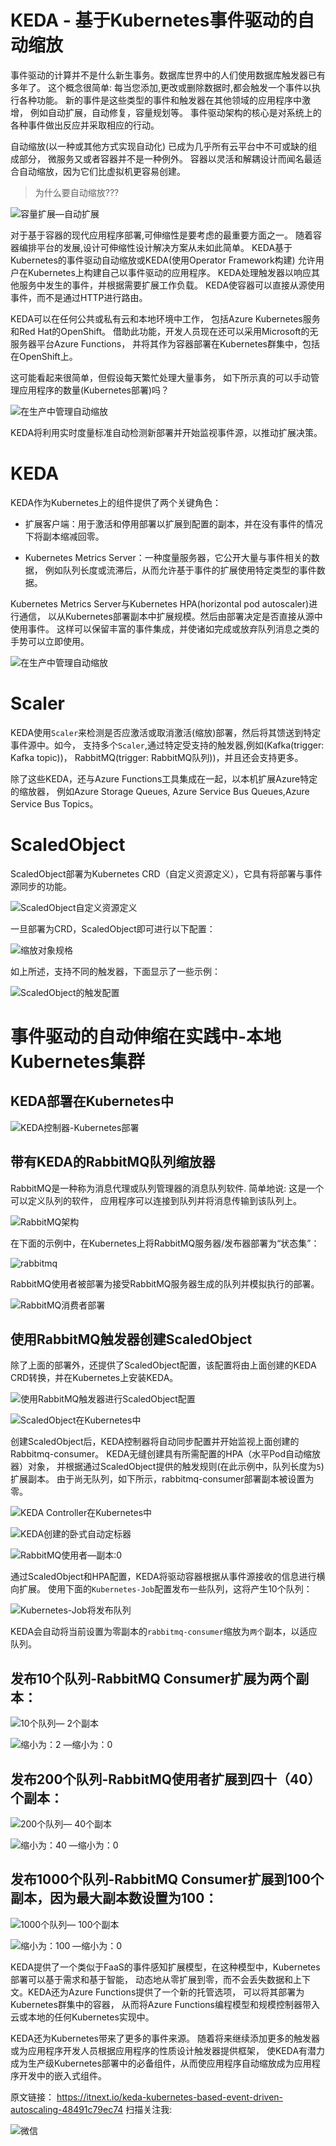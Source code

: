 # KEDA - 基于Kubernetes事件驱动的自动缩放

事件驱动的计算并不是什么新生事务。数据库世界中的人们使用数据库触发器已有多年了。
这个概念很简单: 每当您添加,更改或删除数据时,都会触发一个事件以执行各种功能。
新的事件是这些类型的事件和触发器在其他领域的应用程序中激增，
例如自动扩展，自动修复，容量规划等。
事件驱动架构的核心是对系统上的各种事件做出反应并采取相应的行动。

自动缩放(以一种或其他方式实现自动化)
已成为几乎所有云平台中不可或缺的组成部分，
微服务又或者容器并不是一种例外。
容器以灵活和解耦设计而闻名最适合自动缩放，因为它们比虚拟机更容易创建。

> 为什么要自动缩放???

![容量扩展—自动扩展](http://q08i5y6c2.bkt.clouddn.com/keda/keda-1.png)

对于基于容器的现代应用程序部署,可伸缩性是要考虑的最重要方面之一。
随着容器编排平台的发展,设计可伸缩性设计解决方案从未如此简单。
KEDA基于Kubernetes的事件驱动自动缩放或KEDA(使用Operator Framework构建)
允许用户在Kubernetes上构建自己以事件驱动的应用程序。
KEDA处理触发器以响应其他服务中发生的事件，并根据需要扩展工作负载。
KEDA使容器可以直接从源使用事件，而不是通过HTTP进行路由。

KEDA可以在任何公共或私有云和本地环境中工作，
包括Azure Kubernetes服务和Red Hat的OpenShift。
借助此功能，开发人员现在还可以采用Microsoft的无服务器平台Azure Functions，
并将其作为容器部署在Kubernetes群集中，包括在OpenShift上。

这可能看起来很简单，但假设每天繁忙处理大量事务，
如下所示真的可以手动管理应用程序的数量(Kubernetes部署)吗？

![在生产中管理自动缩放](http://q08i5y6c2.bkt.clouddn.com/keda/keda-2.png)

KEDA将利用实时度量标准自动检测新部署并开始监视事件源，以推动扩展决策。

# KEDA

KEDA作为Kubernetes上的组件提供了两个关键角色：

- 扩展客户端：用于激活和停用部署以扩展到配置的副本，并在没有事件的情况下将副本缩减回零。

- Kubernetes Metrics Server：一种度量服务器，它公开大量与事件相关的数据，
例如队列长度或流滞后，从而允许基于事件的扩展使用特定类型的事件数据。

Kubernetes Metrics Server与Kubernetes HPA(horizontal pod autoscaler)进行通信，
以从Kubernetes部署副本中扩展规模。然后由部署决定是否直接从源中使用事件。
这样可以保留丰富的事件集成，并使诸如完成或放弃队列消息之类的手势可以立即使用。

![在生产中管理自动缩放](http://q08i5y6c2.bkt.clouddn.com/keda/keda-3.png)


# Scaler

KEDA使用`Scaler`来检测是否应激活或取消激活(缩放)部署，然后将其馈送到特定事件源中。如今，
支持多个`Scaler`,通过特定受支持的触发器,例如(Kafka(trigger: Kafka topic))，
RabbitMQ(trigger: RabbitMQ队列))，并且还会支持更多。

除了这些KEDA，还与Azure Functions工具集成在一起，以本机扩展Azure特定的缩放器，
例如Azure Storage Queues, Azure Service Bus Queues,Azure Service Bus Topics。


# ScaledObject

ScaledObject部署为Kubernetes CRD（自定义资源定义），它具有将部署与事件源同步的功能。


![ScaledObject自定义资源定义](http://q08i5y6c2.bkt.clouddn.com/keda/keda-4.png)

一旦部署为CRD，ScaledObject即可进行以下配置：

![缩放对象规格](http://q08i5y6c2.bkt.clouddn.com/keda/keda-5.png)

如上所述，支持不同的触发器，下面显示了一些示例：

![ScaledObject的触发配置](http://q08i5y6c2.bkt.clouddn.com/keda/keda-6.png)

# 事件驱动的自动伸缩在实践中-本地Kubernetes集群

## KEDA部署在Kubernetes中

![KEDA控制器-Kubernetes部署](http://q08i5y6c2.bkt.clouddn.com/keda/keda-7.png)

## 带有KEDA的RabbitMQ队列缩放器

RabbitMQ是一种称为消息代理或队列管理器的消息队列软件.
简单地说: 这是一个可以定义队列的软件，
应用程序可以连接到队列并将消息传输到该队列上。

![RabbitMQ架构](http://q08i5y6c2.bkt.clouddn.com/keda/keda-8.png)

在下面的示例中，在Kubernetes上将RabbitMQ服务器/发布器部署为“状态集”：

![rabbitmq](http://q08i5y6c2.bkt.clouddn.com/keda/keda-9.png)

RabbitMQ使用者被部署为接受RabbitMQ服务器生成的队列并模拟执行的部署。

![RabbitMQ消费者部署](http://q08i5y6c2.bkt.clouddn.com/keda/keda-10.png)

## 使用RabbitMQ触发器创建ScaledObject
除了上面的部署外，还提供了ScaledObject配置，该配置将由上面创建的KEDA CRD转换，并在Kubernetes上安装KEDA。

![使用RabbitMQ触发器进行ScaledObject配置](http://q08i5y6c2.bkt.clouddn.com/keda/keda-11.png)


![ScaledObject在Kubernetes中](http://q08i5y6c2.bkt.clouddn.com/keda/keda-12.png)

创建ScaledObject后，KEDA控制器将自动同步配置并开始监视上面创建的Rabbitmq-consumer。
KEDA无缝创建具有所需配置的HPA（水平Pod自动缩放器）对象，
并根据通过ScaledObject提供的触发规则(在此示例中，队列长度为`5`)扩展副本。
由于尚无队列，如下所示，rabbitmq-consumer部署副本被设置为零。

![KEDA Controller在Kubernetes中](http://q08i5y6c2.bkt.clouddn.com/keda/keda-13.png)

![KEDA创建的卧式自动定标器](http://q08i5y6c2.bkt.clouddn.com/keda/keda-14.png)

![RabbitMQ使用者—副本:0](http://q08i5y6c2.bkt.clouddn.com/keda/keda-15.png)

通过ScaledObject和HPA配置，KEDA将驱动容器根据从事件源接收的信息进行横向扩展。
使用下面的`Kubernetes-Job`配置发布一些队列，这将产生10个队列：

![Kubernetes-Job将发布队列](http://q08i5y6c2.bkt.clouddn.com/keda/keda-16.png)

KEDA会自动将当前设置为零副本的`rabbitmq-consumer`缩放为`两个`副本，以适应队列。

## 发布10个队列-RabbitMQ Consumer扩展为两个副本：

![10个队列— 2个副本](http://q08i5y6c2.bkt.clouddn.com/keda/keda-17.png)


![缩小为：2 —缩小为：0](http://q08i5y6c2.bkt.clouddn.com/keda/keda-18.png)


## 发布200个队列-RabbitMQ使用者扩展到四十（40）个副本：

![200个队列— 40个副本](http://q08i5y6c2.bkt.clouddn.com/keda/keda-19.png)

![缩小为：40 —缩小为：0](http://q08i5y6c2.bkt.clouddn.com/keda/keda-20.png)

## 发布1000个队列-RabbitMQ Consumer扩展到100个副本，因为最大副本数设置为100：

![1000个队列— 100个副本](http://q08i5y6c2.bkt.clouddn.com/keda/keda-21.png)

![缩小为：100 —缩小为：0](http://q08i5y6c2.bkt.clouddn.com/keda/keda-22.png)


KEDA提供了一个类似于FaaS的事件感知扩展模型，在这种模型中，Kubernetes部署可以基于需求和基于智能，
动态地从零扩展到零，而不会丢失数据和上下文。KEDA还为Azure Functions提供了一个新的托管选项，
可以将其部署为Kubernetes群集中的容器，
从而将Azure Functions编程模型和规模控制器带入云或本地的任何Kubernetes实现中。

KEDA还为Kubernetes带来了更多的事件来源。
随着将来继续添加更多的触发器或为应用程序开发人员根据应用程序的性质设计触发器提供框架，
使KEDA有潜力成为生产级Kubernetes部署中的必备组件，从而使应用程序自动缩放成为应用程序开发中的嵌入式组件。

原文链接： https://itnext.io/keda-kubernetes-based-event-driven-autoscaling-48491c79ec74
扫描关注我:

![微信](http://q08i5y6c2.bkt.clouddn.com/qrcode_for_gh_7457c3b1bfab_258.jpg)
